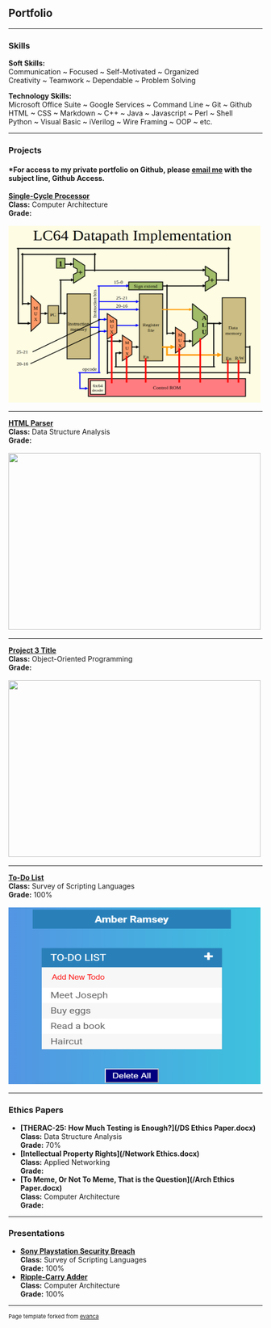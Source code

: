 ## **Portfolio**

---

### **Skills**

**Soft Skills:**  
Communication ~ Focused ~ Self-Motivated ~ Organized  
Creativity ~ Teamwork ~ Dependable ~ Problem Solving  
  
**Technology Skills:**  
Microsoft Office Suite ~ Google Services ~ Command Line ~ Git ~ Github  
HTML ~ CSS ~ Markdown ~ C++ ~ Java ~ Javascript ~ Perl ~ Shell  
Python ~ Visual Basic ~ iVerilog ~ Wire Framing ~ OOP ~ etc.  
  
---

### **Projects**

#### *For access to my private portfolio on Github, please [email me](amber.ramsey215@gmail.com) with the subject line, Github Access.  

**[Single-Cycle Processor](https://github.com/amber-ramsey/portfolio/Single-Cycle-Processor)**  
**Class:** Computer Architecture  
**Grade:**  
<br>
<img src="images/singlecycleprocessor.png?raw=true" width="500" height="350"/>

---
**[HTML Parser](https://github.com/amber-ramsey/portfolio/HTML-Parser)**  
**Class:** Data Structure Analysis  
**Grade:**  
<br>
<img src="images/dummy_thumbnail.jpg?raw=true" width="500" height="350"/>

---
**[Project 3 Title](https://github.com/amber-ramsey/portfolio)**  
**Class:** Object-Oriented Programming  
**Grade:**  
<br>
<img src="images/dummy_thumbnail.jpg?raw=true" width="500" height="350"/>

---

**[To-Do List](https://codepen.io/amber-ramsey/pen/yLLZRaK)**  
**Class:** Survey of Scripting Languages  
**Grade:** 100%  
<br>
<img src="images/scripting portfolio pic.PNG?raw=true" width="500" height="350"/>

---

### **Ethics Papers**

- **[THERAC-25: How Much Testing is Enough?](/DS Ethics Paper.docx)**  
  **Class:** Data Structure Analysis  
  **Grade:** 70%  
- **[Intellectual Property Rights](/Network Ethics.docx)**  
  **Class:** Applied Networking  
  **Grade:**  
- **[To Meme, Or Not To Meme, That is the Question](/Arch Ethics Paper.docx)**  
  **Class:** Computer Architecture  
  **Grade:**  

---

### **Presentations**

- **[Sony Playstation Security Breach](https://youtu.be/esssEReJ99c)**  
  **Class:** Survey of Scripting Languages  
  **Grade:** 100%  
- **[Ripple-Carry Adder](https://docs.google.com/presentation/d/1y-fy4Q30TYP0nPdgUIFEvORarMUUWeNnUso3PKB4f30/edit?usp=sharing)**  
  **Class:** Computer Architecture  
  **Grade:** 100%  

---

<p style="font-size:11px">Page template forked from <a href="https://github.com/evanca/quick-portfolio">evanca</a></p>
<!-- Remove above link if you don't want to attibute -->

